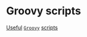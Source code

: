 # Groovy scripts

[Useful](https://www.guru99.com/groovy-tutorial.html?gpp&gpp_sid) [`Groovy`](https://groovy-lang.org/) [scripts](https://groovy-lang.org/syntax.html)
